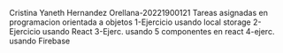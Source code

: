 Cristina Yaneth Hernandez Orellana-20221900121
Tareas asignadas en programacion orientada a objetos
1-Ejercicio usando local storage
2-Ejercicio usando React
3-Ejerc. usando 5 componentes en react
4-ejerc. usando Firebase
